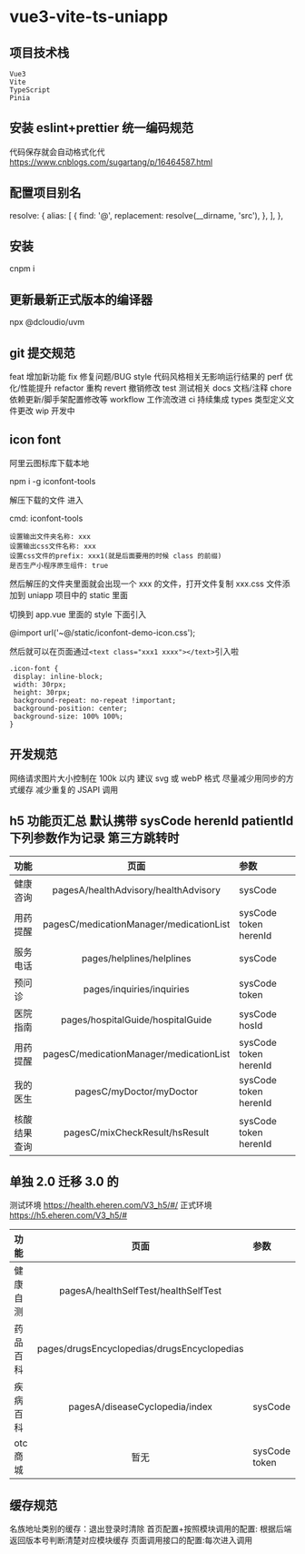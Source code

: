 # vue3-vite-ts-uniapp

## 项目技术栈

    Vue3
    Vite
    TypeScript
    Pinia

## 安装 eslint+prettier 统一编码规范

代码保存就会自动格式化代 <https://www.cnblogs.com/sugartang/p/16464587.html>

## 配置项目别名

resolve: {
alias: [
{
find: '@',
replacement: resolve(__dirname, 'src'),
},
],
},

## 安装

cnpm i

## 更新最新正式版本的编译器

npx @dcloudio/uvm

## git 提交规范

feat 增加新功能
fix 修复问题/BUG
style 代码风格相关无影响运行结果的
perf 优化/性能提升
refactor 重构
revert 撤销修改
test 测试相关
docs 文档/注释
chore 依赖更新/脚手架配置修改等
workflow 工作流改进
ci 持续集成
types 类型定义文件更改
wip 开发中

## icon font

阿里云图标库下载本地

npm i -g iconfont-tools

解压下载的文件 进入

cmd: iconfont-tools

    设置输出文件夹名称: xxx
    设置输出css文件名称: xxx
    设置css文件的prefix: xxx1(就是后面要用的时候 class 的前缀)
    是否生产小程序原生组件: true

然后解压的文件夹里面就会出现一个 xxx 的文件，打开文件复制 xxx.css 文件添加到 uniapp 项目中的 static 里面

切换到 app.vue 里面的 style 下面引入

@import url('~@/static/iconfont-demo-icon.css');

然后就可以在页面通过`<text class="xxx1 xxxx"></text>`引入啦

```
.icon-font {
 display: inline-block;
 width: 30rpx;
 height: 30rpx;
 background-repeat: no-repeat !important;
 background-position: center;
 background-size: 100% 100%;
}
```

## 开发规范

网络请求图片大小控制在 100k 以内 建议 svg 或 webP 格式
尽量减少用同步的方式缓存
减少重复的 JSAPI 调用

## h5 功能页汇总 默认携带 sysCode herenId patientId 下列参数作为记录 第三方跳转时

| 功能         |                  页面                   | 参数                  |
| :----------- | :-------------------------------------: | :-------------------- |
| 健康咨询     |  pagesA/healthAdvisory/healthAdvisory   | sysCode               |
| 用药提醒     | pagesC/medicationManager/medicationList | sysCode token herenId |
| 服务电话     |        pages/helplines/helplines        | sysCode               |
| 预问诊       |        pages/inquiries/inquiries        | sysCode token         |
| 医院指南     |    pages/hospitalGuide/hospitalGuide    | sysCode hosId         |
| 用药提醒     | pagesC/medicationManager/medicationList | sysCode token herenId |
| 我的医生     |        pagesC/myDoctor/myDoctor         | sysCode token herenId |
| 核酸结果查询 |     pagesC/mixCheckResult/hsResult      | sysCode token herenId |

## 单独 2.0 迁移 3.0 的

测试环境 https://health.eheren.com/V3_h5/#/
正式环境 https://h5.eheren.com/V3_h5/#

| 功能     |                    页面                     | 参数          |
| :------- | :-----------------------------------------: | :------------ |
| 健康自测 |    pagesA/healthSelfTest/healthSelfTest     |               |
| 药品百科 | pages/drugsEncyclopedias/drugsEncyclopedias |               |
| 疾病百科 |       pagesA/diseaseCyclopedia/index        | sysCode       |
| otc 商城 |                    暂无                     | sysCode token |

## 缓存规范

名族地址类别的缓存：退出登录时清除
首页配置+按照模块调用的配置: 根据后端返回版本号判断清楚对应模块缓存
页面调用接口的配置:每次进入调用
